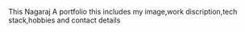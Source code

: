 This Nagaraj A portfolio
this includes my image,work discription,tech stack,hobbies and contact details
